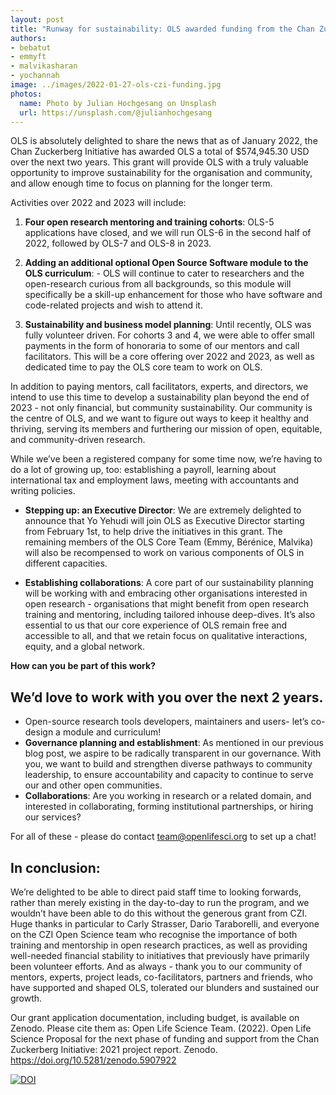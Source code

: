 ```yaml
---
layout: post
title: "Runway for sustainability: OLS awarded funding from the Chan Zuckerberg Initiative to power its next phase"
authors:
- bebatut
- emmyft
- malvikasharan
- yochannah
image: ../images/2022-01-27-ols-czi-funding.jpg
photos:
  name: Photo by Julian Hochgesang on Unsplash
  url: https://unsplash.com/@julianhochgesang
---
```


OLS is absolutely delighted to share the news that as of January 2022, the Chan Zuckerberg Initiative has awarded OLS a total of $574,945.30 USD over the next two years. This grant will provide OLS with a truly valuable opportunity to improve sustainability for the organisation and community, and allow enough time to focus on planning for the longer term.

Activities over 2022 and 2023 will include:

1. **Four open research mentoring and training cohorts**: OLS-5 applications have closed, and we will run OLS-6 in the second half of 2022, followed by OLS-7 and OLS-8 in 2023.

2. **Adding an additional optional Open Source Software module to the OLS curriculum**: - OLS will continue to cater to researchers and the open-research curious from all backgrounds, so this module will specifically be a skill-up enhancement for those who have software and code-related projects and wish to attend it.

3. **Sustainability and business model planning**: Until recently, OLS was fully volunteer driven. For cohorts 3 and 4, we were able to offer small payments in the form of honoraria to some of our mentors and call facilitators. This will be a core offering over 2022 and 2023, as well as dedicated time to pay the OLS core team to work on OLS.

In addition to paying mentors, call facilitators, experts, and directors, we intend to use this time to develop a sustainability plan beyond the end of 2023 - not only financial, but community sustainability. Our community is the centre of OLS, and we want to figure out ways to keep it healthy and thriving, serving its members and furthering our mission of open, equitable, and community-driven research.

While we’ve been a registered company for some time now, we’re having to do a lot of growing up, too: establishing a payroll, learning about international tax and employment laws, meeting with accountants and writing policies.

- **Stepping up: an Executive Director**: We are extremely delighted to announce that Yo Yehudi will join OLS as Executive Director starting from February 1st, to help drive the initiatives in this grant. The remaining members of the OLS Core Team (Emmy, Bérénice, Malvika) will also be recompensed to work on various components of OLS in different capacities.

- **Establishing collaborations**: A core part of our sustainability planning will be working with and embracing other organisations interested in open research - organisations that might benefit from open research training and mentoring, including tailored inhouse deep-dives. It’s also essential to us that our core experience of OLS remain free and accessible to all, and that we retain focus on qualitative interactions, equity, and a global network.

**How can you be part of this work?**

## We’d love to work with you over the next 2 years.
- Open-source research tools developers, maintainers and users- let’s co-design a module and curriculum!
- **Governance planning and establishment**: As mentioned in our previous blog post, we aspire to be radically transparent in our governance. With you, we want to build and strengthen diverse pathways to community leadership, to ensure accountability and capacity to continue to serve our and other open communities.
- **Collaborations**: Are you working in research or a related domain, and interested in collaborating, forming institutional partnerships, or hiring our services?

For all of these - please do contact team@openlifesci.org to set up a chat!

## In conclusion:

We’re delighted to be able to direct paid staff time to looking forwards, rather than merely existing in the day-to-day to run the program, and we wouldn’t have been able to do this without the generous grant from CZI. Huge thanks in particular to Carly Strasser, Dario Taraborelli, and everyone on the CZI Open Science team who recognise the importance of both training and mentorship in open research practices, as well as providing well-needed financial stability to initiatives that previously have primarily been volunteer efforts. And as always - thank you to our community of mentors, experts, project leads, co-facilitators, partners and friends, who have supported and shaped OLS, tolerated our blunders and sustained our growth.

Our grant application documentation, including budget, is available on Zenodo. Please cite them as: Open Life Science Team. (2022). Open Life Science Proposal for the next phase of funding and support from the Chan Zuckerberg Initiative: 2021 project report. Zenodo. https://doi.org/10.5281/zenodo.5907922

[![DOI](https://zenodo.org/badge/DOI/10.5281/zenodo.5907922.svg)](https://doi.org/10.5281/zenodo.5907922)
